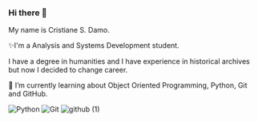 ### Hi there 👋

My name is Cristiane S. Damo. 

✨I'm a Analysis and Systems Development student. 

I have a degree in humanities and I have experience in historical archives but now I decided to change career.

📖 I’m currently learning about Object Oriented Programming, Python, Git and GitHub.

![Python](https://user-images.githubusercontent.com/64370426/127397706-152b86cd-a71b-4bf6-b3b7-e33394c8b418.png)
![Git](https://user-images.githubusercontent.com/64370426/127398127-faf3ed7f-7b03-4713-9fce-92b10f26283c.png)
![github (1)](https://user-images.githubusercontent.com/64370426/127398503-a930c7d6-23ae-4d3d-b6e6-371eeeee70c5.png)






<!--
**csdamo/csdamo** is a ✨ _special_ ✨ repository because its `README.md` (this file) appears on your GitHub profile.

Here are some ideas to get you started:

- 🔭 I’m currently working on ...
- 🌱 I’m currently learning ...
- 👯 I’m looking to collaborate on ...
- 🤔 I’m looking for help with ...
- 💬 Ask me about ...
- 📫 How to reach me: ...
- 😄 Pronouns: ...
- ⚡ Fun fact: ...
- 📖
-->
